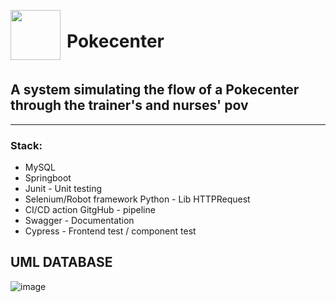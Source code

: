 <div style="display: flex; align-items: center;">  
  <a href="https://github.com/Hugosan000/Pokecenter">
    <img style="margin-right: 10px;" src="https://cdn.icon-icons.com/icons2/851/PNG/512/pokemon_pokecenter_icon-icons.com_67517.png" aligh="center" height="80"
    width="80">    
  </a>
  <h1> Pokecenter </h1>
</div>                  
 

## A system simulating the flow of a Pokecenter through the trainer's and nurses' pov  

--------

### Stack: 
* MySQL 
* Springboot
* Junit - Unit testing
* Selenium/Robot framework Python - Lib HTTPRequest
* CI/CD action GitgHub - pipeline
* Swagger - Documentation
* Cypress - Frontend test / component test

## UML DATABASE
![image](https://github.com/Hugosan000/Pokecenter/assets/52075166/f4ff17f0-a228-4efb-9762-006f26695559)
